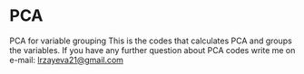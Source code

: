 # PCA
PCA for variable grouping 
This is the codes that calculates PCA and groups the variables. 
If you have any further question about PCA codes write me on e-mail: lrzayeva21@gmail.com
